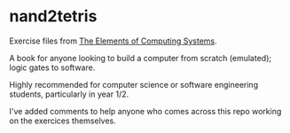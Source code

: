 # nand2tetris
Exercise files from <a href="https://www.nand2tetris.org/">The Elements of Computing Systems</a>.

A book for anyone looking to build a computer from scratch (emulated); logic gates to software.

Highly recommended for computer science or software engineering students, particularly in year 1/2.

I've added comments to help anyone who comes across this repo working on the exercices themselves.

